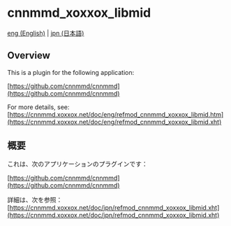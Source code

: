 # cnnmmd_xoxxox_libmid

[eng (English)](#Overview) | [jpn (日本語)](#概要)

## Overview

This is a plugin for the following application:

[https://github.com/cnnmmd/cnnmmd](https://github.com/cnnmmd/cnnmmd)

For more details, see:  
[https://cnnmmd.xoxxox.net/doc/eng/refmod_cnnmmd_xoxxox_libmid.htm](https://cnnmmd.xoxxox.net/doc/eng/refmod_cnnmmd_xoxxox_libmid.xht)

## 概要

これは、次のアプリケーションのプラグインです：

[https://github.com/cnnmmd/cnnmmd](https://github.com/cnnmmd/cnnmmd)

詳細は、次を参照：[https://cnnmmd.xoxxox.net/doc/jpn/refmod_cnnmmd_xoxxox_libmid.xht](https://cnnmmd.xoxxox.net/doc/jpn/refmod_cnnmmd_xoxxox_libmid.xht)